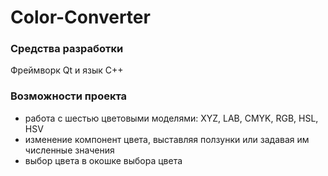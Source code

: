 # Color-Converter
### Средства разработки
Фреймворк Qt и язык C++
### Возможности проекта
* работа с шестью цветовыми моделями: XYZ, LAB, CMYK, RGB, HSL, HSV
* изменение компонент цвета, выставляя ползунки или задавая им численные значения
* выбор цвета в окошке выбора цвета

